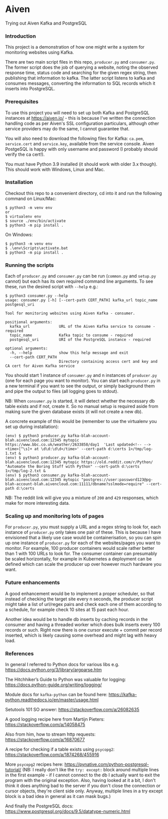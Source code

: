 # Aiven
Trying out Aiven Kafka and PostgreSQL

### Introduction
This project is a demonstration of how one might write a system for monitoring websites using Kafka.

There are two main script files in this repo, `producer.py` and `consumer.py`. The former script does the job of querying a website, noting the observed response time, status code and searching for the given regex string, then publishing that information to kafka. The latter script listens to kafka and consumes messages, converting the information to SQL records which it inserts into PostgreSQL.

### Prerequisites
To use this project you will need to set up both Kafka and PostgreSQL instances at https://aiven.io/ - this is because I've written the connection handling code as per Aiven's SSL configuration particulars, although other service providers may do the same, I cannot guarantee that.

You will also need to download the following files for Kafka: `ca.pem`, `service.cert` and `service.key`, available from the service console. Aiven PostgeSQL is happy with only username and password (I probably should verify the ca cert!).

You must have Python 3.9 installed (it should work with older 3.x though). This should work with Windows, Linux and Mac.

### Installation
Checkout this repo to a convenient directory, cd into it and run the following command on Linux/Mac: 

```
$ python3 -m venv env
or
$ virtualenv env
$ source ./env/bin/activate
$ python3 -m pip install .
```

On Windows:

```
$ python3 -m venv env
$ .\env\Scripts\activate.bat
$ python3 -m pip install .
```

### Running the scripts

Each of `producer.py` and `consumer.py` can be run (`common.py` and `setup.py` cannot) but each has its own required command line arguments. To see these, run the desired script with `--help` e.g.:

```
$ python3 consumer.py --help
usage: consumer.py [-h] [--cert-path CERT_PATH] kafka_url topic_name postgesql_uri

Tool for monitoring websites using Aiven Kafka - consumer.

positional arguments:
  kafka_url             URL of the Aiven Kafka service to consume - required
  topic_name            Kafka topic to consume - required
  postgesql_uri         URI of the PostgreSQL instance - required

optional arguments:
  -h, --help            show this help message and exit
  --cert-path CERT_PATH
                        Directory containing access cert and key and CA cert for Aiven Kafka service
```

You should start 1 instance of `consumer.py` and n instances of `producer.py` (one for each page you want to monitor). You can start each `producer.py` in a new terminal if you want to see the output, or simply background them and pipe the output to files (all logging goes to stdout).

NB: When `consumer.py` is started, it will detect whether the necessary db table exists and if not, create it. So no manual setup is required aside from making sure the given database exists (it will not create a new db).

A concrete example of this would be (remember to use the virtualenv you set up during installation):

```
(env) $ python3 producer.py kafka-blah-account-blah.aivencloud.com:12345 mytopic https://www.bbc.co.uk/weather/2633858/day1  'Last updated<!-- --> <time>[^\s]+ at \d\d:\d\d</time>' --cert-path d:\certs 1>/tmp/log-1.txt &
(env) $ python3 producer.py kafka-blah-account-blah.aivencloud.com:12345 mytopic https://old.reddit.com/r/Python/  "Automate the Boring Stuff with Python" --cert-path d:\certs 1>/tmp/log-2.txt &
(env) $ python3 consumer.py kafka-blah-account-blah.aivencloud.com:12345 mytopic "postgres://user:password123@pg-blah-account-blah.aivencloud.com:11111/dbname?sslmode=require" --cert-path d:\certs
```

NB: The reddit link will give you a mixture of `200` and `429` responses, which make for more interesting data.

### Scaling up and monitoring lots of pages
For `producer.py`, you must supply a URL and a regex string to look for, each instance of `producer.py` only takes one pair of these. This is because I have envisioned that a likely use case would be containerisation, so you can spin up one instance of `producer.py` for each of the websites/pages you want to monitor. For example, 100 producer containers would scale rather better than 1 with 100 URLs to look for. The consumer container can presumably be scaled horizontally, for example in Kubernetes a deployment can be defined which can scale the producer up over however much hardware you want.

### Future enhancements
A good enhancement would be to implement a proper scheduler, so that instead of checking the target site every n seconds, the producer script might take a list of url/regex pairs and check each one of them according to a schedule, for example check 10 sites at 15 past each hour.

Another idea would be to handle db inserts by caching records in the consumer and having a threaded worker which does bulk inserts every 100 records or such. Right now there is one cursor execute + commit per record inserted, which is likely causing some overhead and might lag with heavy load.

### References

In general I referred to Python docs for various libs e.g. https://docs.python.org/3/library/argparse.htm

The Hitchhiker’s Guide to Python was valuable for logging: https://docs.python-guide.org/writing/logging/

Module docs for `kafka-python` can be found here: https://kafka-python.readthedocs.io/en/master/usage.html

Setutools 101 SO answer: https://stackoverflow.com/a/26082635

A good logging recipe here from Martijn Pieters: https://stackoverflow.com/a/14058475

Also from him, how to stream http requests: https://stackoverflow.com/a/16870677

A recipe for checking if a table exists using `psycopg2`: https://stackoverflow.com/a/1874268/455916

More `psycopg2` recipes here: https://pynative.com/python-postgresql-tutorial/ (NB: I really don't like the `try: except:` block around multiple lines in the first example - if I cannot connect to the db I actually want to exit the program with the original exception. Also, having looked at it a bit, I don't think it does anything bad to the server if you don't close the connection or cursor objects, they're client side only. Anyway, multiple lines in a try except block is a bad idea in general as it can mask bugs.)

And finally the PostgreSQL docs: https://www.postgresql.org/docs/9.5/datatype-numeric.html

